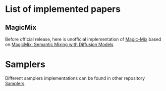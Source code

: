 # List of implemented papers

## MagicMix
Before official release, here is unofficial implementation of [Magic-Mix](https://github.com/skylooop/DiffusionModels/tree/master/MagicMix_mini) based on [MagicMix: Semantic Mixing with Diffusion Models](https://arxiv.org/pdf/2210.16056.pdf)


# Samplers
Different samplers implementations can be found in other repository [Samplers](https://github.com/skylooop/Diffusion-Samplers/tree/master/Samplers)